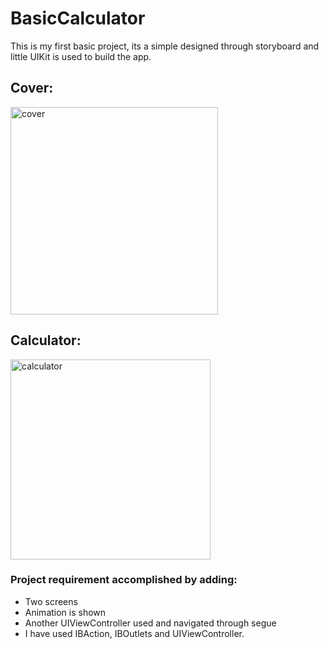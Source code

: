 # BasicCalculator
This is my first basic project, its a simple designed through storyboard and little UIKit is used to build the app.

## Cover:

<img width="332" alt="cover" src="https://github.com/RahimaHaq/BasicCalculator/assets/136522275/c5b6ef83-5aec-4514-8aea-e0c6ea3472b5">


## Calculator:

<img width="320" alt="calculator" src="https://github.com/RahimaHaq/BasicCalculator/assets/136522275/9f0d6ce8-566a-4a36-b54d-9d78e3b3bace">

### Project requirement accomplished by adding:
 * Two screens
 * Animation is shown
 * Another UIViewController used and navigated through segue
 * I have used IBAction, IBOutlets and UIViewController.
